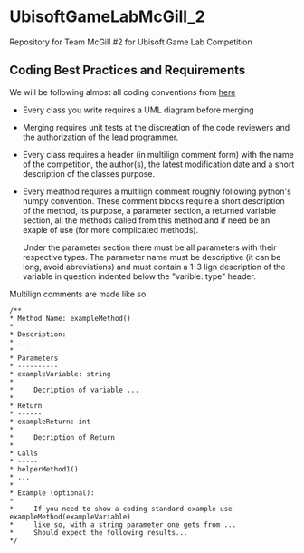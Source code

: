 # UbisoftGameLabMcGill_2
Repository for Team McGill #2 for Ubisoft Game Lab Competition

## Coding Best Practices and Requirements
We will be following almost all coding conventions from [here](https://docs.microsoft.com/en-us/dotnet/csharp/programming-guide/inside-a-program/coding-conventions)

- Every class you write requires a UML diagram before merging 

- Merging requires unit tests at the discreation of the code reviewers and the authorization of the lead programmer.

- Every class requires a header (in multilign comment form) with the name of the competition, the author(s), the latest modification date and a short description of the classes purpose.

- Every meathod requires a multilign comment roughly following python's numpy convention. These comment blocks require a short description of the method, its purpose, a parameter section, a returned variable section, all the methods called from this method and if need be an exaple of use (for more complicated methods).

   Under the parameter section there must be all parameters with their respective types. The parameter name must be descriptive (it can be long, avoid abreviations) and must contain a 1-3 lign description of the variable in question indented below the "varible: type" header.  

Multilign comments are made like so:
```
/**
* Method Name: exampleMethod()
* 
* Description:
* ...
* 
* Parameters
* ----------
* exampleVariable: string
* 
*     Decription of variable ...
* 
* Return
* ------
* exampleReturn: int
* 
*     Decription of Return
* 
* Calls
* -----
* helperMethod1()
* ...
*
* Example (optional):
*     
*     If you need to show a coding standard example use exampleMethod(exampleVariable)
*     like so, with a string parameter one gets from ...
*     Should expect the following results...
*/
```
